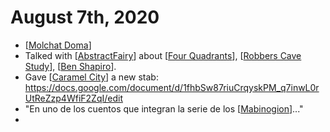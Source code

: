 # August 7th, 2020
- [[Molchat Doma]]
- Talked with [[AbstractFairy]] about [[Four Quadrants]], [[Robbers Cave Study]], [[Ben Shapiro]].
- Gave [[Caramel City]] a new stab: https://docs.google.com/document/d/1fhbSw87riuCrqyskPM_q7inwL0rUtReZzp4WfiF2ZqI/edit
- "En uno de los cuentos que integran la serie de los [[Mabinogion]]..." 
- 

[//begin]: # "Autogenerated link references for markdown compatibility"
[Molchat Doma]: ../molchat-doma "molchat-doma"
[AbstractFairy]: ../abstractfairy "AbstractFairy"
[Four Quadrants]: ../four-quadrants "Four Quadrants"
[Robbers Cave Study]: ../robbers-cave-study "Robbers Cave Study"
[Ben Shapiro]: ../ben-shapiro "Ben Shapiro"
[Caramel City]: ../caramel-city "Caramel City"
[Mabinogion]: ../mabinogion "Mabinogion"
[//end]: # "Autogenerated link references"